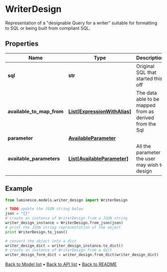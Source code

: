 # WriterDesign

Representation of a \"designable Query for a writer\" suitable for formatting to SQL or being built from compliant SQL.

## Properties
Name | Type | Description | Notes
------------ | ------------- | ------------- | -------------
**sql** | **str** | Original SQL that started this off | 
**available_to_map_from** | [**List[ExpressionWithAlias]**](ExpressionWithAlias.md) | The data able to be mapped from as derived from the Sql | [optional] 
**parameter** | [**AvailableParameter**](AvailableParameter.md) |  | [optional] 
**available_parameters** | [**List[AvailableParameter]**](AvailableParameter.md) | All the parameter the user may wish to design | [optional] 

## Example

```python
from luminesce.models.writer_design import WriterDesign

# TODO update the JSON string below
json = "{}"
# create an instance of WriterDesign from a JSON string
writer_design_instance = WriterDesign.from_json(json)
# print the JSON string representation of the object
print WriterDesign.to_json()

# convert the object into a dict
writer_design_dict = writer_design_instance.to_dict()
# create an instance of WriterDesign from a dict
writer_design_form_dict = writer_design.from_dict(writer_design_dict)
```
[Back to Model list](../README.md#documentation-for-models) &#8226; [Back to API list](../README.md#documentation-for-api-endpoints) &#8226; [Back to README](../README.md)


